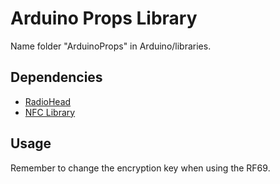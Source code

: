 # Arduino Props Library

Name folder "ArduinoProps" in Arduino/libraries.

## Dependencies

- [RadioHead](https://github.com/SlimTim10/RadioHead)
- [NFC Library](https://github.com/Seeed-Studio/PN532)

## Usage

Remember to change the encryption key when using the RF69.